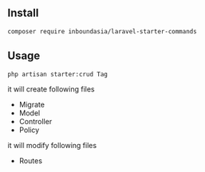 ## Install

`composer require inboundasia/laravel-starter-commands`

## Usage

`php artisan starter:crud Tag`

it will create following files

* Migrate
* Model
* Controller
* Policy

it will modify following files

* Routes

